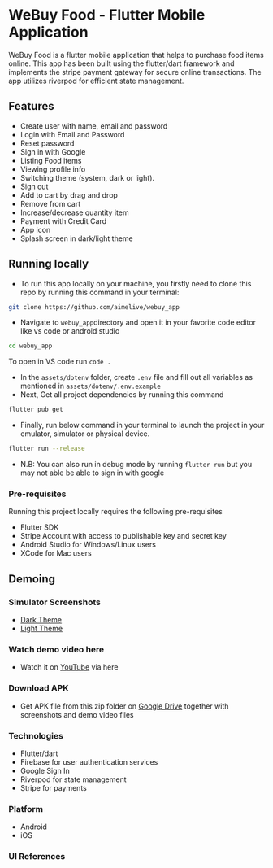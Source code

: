 # WeBuy Food - Flutter Mobile Application

WeBuy Food is a flutter mobile application that helps to purchase food items online. This app has been built using the flutter/dart framework and implements the stripe payment gateway for secure online transactions. The app utilizes riverpod for efficient state management. 
## Features
- Create user with name, email and password
- Login with Email and Password
- Reset password
- Sign in with Google
- Listing Food items
- Viewing profile info
- Switching theme (system, dark or light).
- Sign out
- Add to cart by drag and drop
- Remove from cart
- Increase/decrease quantity item
- Payment with Credit Card
- App icon
- Splash screen in dark/light theme
## Running locally
- To run this app locally on your machine, you firstly need to clone this repo by running this command in your terminal:
```bash
git clone https://github.com/aimelive/webuy_app
```
- Navigate to `webuy_app`directory and open it in your favorite code editor like vs code or android studio
```bash
cd webuy_app
```
To open in VS code run `code .`
- In the `assets/dotenv` folder, create `.env` file and fill out all variables as mentioned in `assets/dotenv/.env.example`
- Next, Get all project dependencies by running this command
```bash
flutter pub get
```
- Finally, run below command in your terminal to launch the project in your emulator, simulator or physical device.
```bash
flutter run --release
```
- N.B: You can also run in debug mode by running `flutter run` but you may not able be able to sign in with google

### Pre-requisites
Running this project locally requires the following pre-requisites
- Flutter SDK
- Stripe Account with access to publishable key and secret key
- Android Studio for Windows/Linux users
- XCode for Mac users
## Demoing
### Simulator Screenshots
- [Dark Theme](https://photos.app.goo.gl/8mWnPcKgAMQCcVBJ8)
- [Light Theme](https://photos.app.goo.gl/xtef6LHBbvzWsm3e9)

### Watch demo video here
- Watch it on [YouTube](https://www.youtube.com/watch?v=3UCcQSjcPMM) via here
### Download APK 
- Get APK file from this zip folder on [Google Drive](https://drive.google.com/file/d/1xC2J9yA0lGIhmDVPaIX22CgSxoAi9f3w/view) together with screenshots and demo video files
### Technologies
- Flutter/dart
- Firebase for user authentication services
- Google Sign In
- Riverpod for state management
- Stripe for payments
### Platform
- Android
- iOS
### UI References

